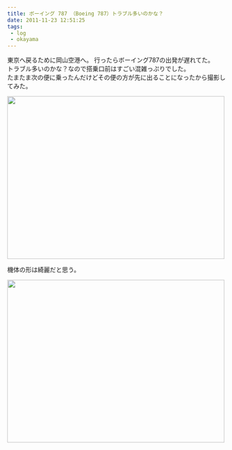 ```yaml
---
title: ボーイング 787 （Boeing 787）トラブル多いのかな？
date: 2011-11-23 12:51:25
tags: 
 - log 
 - okayama
---
```


東京へ戻るために岡山空港へ。
行ったらボーイング787の出発が遅れてた。<br>
トラブル多いのかな？なので搭乗口前はすごい混雑っぷりでした。<br>
たまたま次の便に乗ったんだけどその便の方が先に出ることになったから撮影してみた。

<!-- more -->

<a href="http://www.flickr.com/photos/shigeki_takeguchi/6388782493/" title="Untitled by shigeki.takeguchi, on Flickr"><img src="http://farm7.staticflickr.com/6093/6388782493_ecea3b0c4f.jpg" width="500" height="375" alt=""></a>

機体の形は綺麗だと思う。

<a href="http://www.flickr.com/photos/shigeki_takeguchi/6388785527/" title="Untitled by shigeki.takeguchi, on Flickr"><img src="http://farm8.staticflickr.com/7004/6388785527_5cf7a5a140.jpg" width="500" height="375" alt=""></a>
